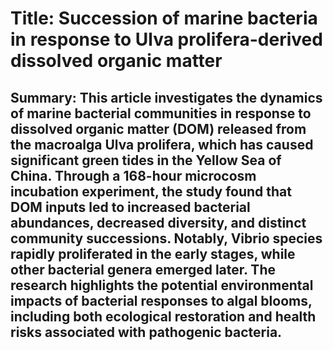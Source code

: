 # Title: Succession of marine bacteria in response to Ulva prolifera-derived dissolved organic matter

## Summary: This article investigates the dynamics of marine bacterial communities in response to dissolved organic matter (DOM) released from the macroalga Ulva prolifera, which has caused significant green tides in the Yellow Sea of China. Through a 168-hour microcosm incubation experiment, the study found that DOM inputs led to increased bacterial abundances, decreased diversity, and distinct community successions. Notably, Vibrio species rapidly proliferated in the early stages, while other bacterial genera emerged later. The research highlights the potential environmental impacts of bacterial responses to algal blooms, including both ecological restoration and health risks associated with pathogenic bacteria.